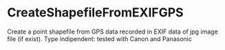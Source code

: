 # CreateShapefileFromEXIFGPS
Create a point shapefile from GPS data recorded in EXIF data of jpg image file (if exist). 
Type indipendent: tested with Canon and Panasonic
